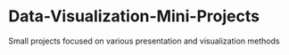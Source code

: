 # Data-Visualization-Mini-Projects
Small projects focused on various presentation and visualization methods
